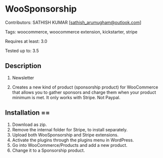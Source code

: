 # WooSponsorship

Contributors: SATHISH KUMAR [<sathish_arumugham@outlook.com>]

Tags: woocommerce, woocommerce extension, kickstarter, stripe 

Requires at least: 3.0

Tested up to: 3.5

 
## Description 

1. Newsletter

2. Creates a new kind of product (sponsorship product) for WooCommerce that allows you to gather sponsors and charge them when your product minimum is met. It only works with Stripe. Not Paypal.

## Installation ==

1. Download as zip.
2. Remove the internal folder for Stripe, to install separately.
3. Upload both WooSponsorship and Stripe extensions.
4. Activate the plugins through the plugins menu in WordPress.
5. Go into WooCommerce/Products and add a new product.
6. Change it to a Sponsorship product.
